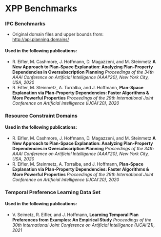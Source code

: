 # XPP Benchmarks

### IPC Benchmarks

* Original domain files and upper bounds from: http://api.planning.domains/

#### Used in the following publications:

* R. Eifler, M. Cashmore, J. Hoffmann, D. Magazzeni, and M. Steinmetz **A New Approach to Plan-Space Explanation: Analyzing Plan-Property Dependencies in Oversubscription Planning** *Proceedings of the 34th AAAI Conference on Artificial Intelligence (AAAI'20), New York City, USA, 2020*
*  R. Eifler, M. Steinmetz, A. Torralba, and J. Hoffmann, **Plan-Space Explanation via Plan-Property Dependencies: Faster Algorithms & More Powerful Properties** *Proceedings of the 29th International Joint Conference on Artificial Intelligence (IJCAI'20), 2020*


### Resource Constraint Domains

#### Used in the following publications:

* R. Eifler, M. Cashmore, J. Hoffmann, D. Magazzeni, and M. Steinmetz **A New Approach to Plan-Space Explanation: Analyzing Plan-Property Dependencies in Oversubscription Planning** *Proceedings of the 34th AAAI Conference on Artificial Intelligence (AAAI'20), New York City, USA, 2020*
*  R. Eifler, M. Steinmetz, A. Torralba, and J. Hoffmann, **Plan-Space Explanation via Plan-Property Dependencies: Faster Algorithms & More Powerful Properties** *Proceedings of the 29th International Joint Conference on Artificial Intelligence (IJCAI'20), 2020*

### Temporal Preference Learning Data Set

#### Used in the following publications:

* V. Seimetz, R. Eifler, and J. Hoffmann, **Learning Temporal Plan Preferences from Examples: An Empirical Study** *Proceedings of the 30th International Joint Conference on Artificial Intelligence (IJCAI'21), 2021*
